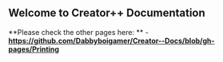 ## Welcome to Creator++ Documentation


**Please check the other pages here: **
-**https://github.com/Dabbyboigamer/Creator--Docs/blob/gh-pages/Printing**
